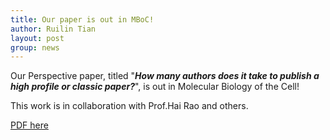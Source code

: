 ```yaml
---
title: Our paper is out in MBoC!
author: Ruilin Tian
layout: post
group: news
---
```

Our Perspective paper, titled "***How many authors does it take to publish a high profile or classic paper?***", is out in Molecular Biology of the Cell! 

This work is in collaboration with Prof.Hai Rao and others.

<a href='/static/papers/mbc.e22-04-0140.pdf'>PDF here</a>



 






  




